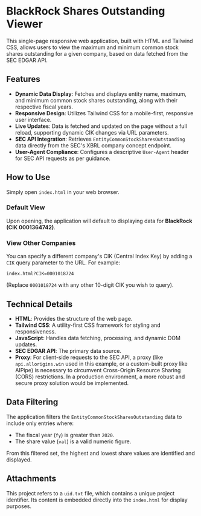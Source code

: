 # BlackRock Shares Outstanding Viewer

This single-page responsive web application, built with HTML and Tailwind CSS, allows users to view the maximum and minimum common stock shares outstanding for a given company, based on data fetched from the SEC EDGAR API.

## Features

- **Dynamic Data Display**: Fetches and displays entity name, maximum, and minimum common stock shares outstanding, along with their respective fiscal years.
- **Responsive Design**: Utilizes Tailwind CSS for a mobile-first, responsive user interface.
- **Live Updates**: Data is fetched and updated on the page without a full reload, supporting dynamic CIK changes via URL parameters.
- **SEC API Integration**: Retrieves `EntityCommonStockSharesOutstanding` data directly from the SEC's XBRL company concept endpoint.
- **User-Agent Compliance**: Configures a descriptive `User-Agent` header for SEC API requests as per guidance.

## How to Use

Simply open `index.html` in your web browser.

### Default View

Upon opening, the application will default to displaying data for **BlackRock (CIK 0001364742)**.

### View Other Companies

You can specify a different company's CIK (Central Index Key) by adding a `CIK` query parameter to the URL. For example:

`index.html?CIK=0001018724`

(Replace `0001018724` with any other 10-digit CIK you wish to query).

## Technical Details

- **HTML**: Provides the structure of the web page.
- **Tailwind CSS**: A utility-first CSS framework for styling and responsiveness.
- **JavaScript**: Handles data fetching, processing, and dynamic DOM updates.
- **SEC EDGAR API**: The primary data source.
- **Proxy**: For client-side requests to the SEC API, a proxy (like `api.allorigins.win` used in this example, or a custom-built proxy like AIPipe) is necessary to circumvent Cross-Origin Resource Sharing (CORS) restrictions. In a production environment, a more robust and secure proxy solution would be implemented.

## Data Filtering

The application filters the `EntityCommonStockSharesOutstanding` data to include only entries where:
- The fiscal year (`fy`) is greater than `2020`.
- The share value (`val`) is a valid numeric figure.

From this filtered set, the highest and lowest share values are identified and displayed.

## Attachments

This project refers to a `uid.txt` file, which contains a unique project identifier. Its content is embedded directly into the `index.html` for display purposes.